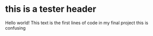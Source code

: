 <html>
  <head>
    <link rel="stylesheet" type="text/css" href="index.css">
  </head>
  <body>
    <!hi!>
    <h1>this is a tester header</h1>
    <p>Hello world! This text is the first lines of code in my final project this is confusing</p>
    <script type="text/javascript" src="index.js"></script>
  </body>
</html>
